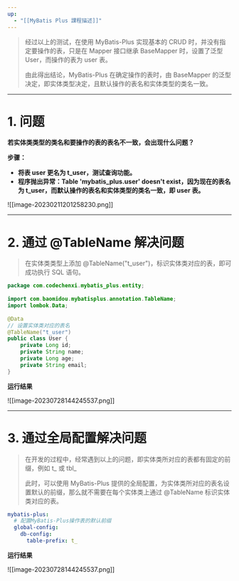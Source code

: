 ```yaml
---
up:
  - "[[MyBatis Plus 課程描述]]"
---
```

 > 经过以上的测试，在使用 MyBatis-Plus 实现基本的 CRUD 时，并没有指定要操作的表，只是在 Mapper 接口继承 BaseMapper 时，设置了泛型 User，而操作的表为 user 表。
>
> 由此得出结论，MyBatis-Plus 在确定操作的表时，由 BaseMapper 的泛型决定，即实体类型决定，且默认操作的表名和实体类型的类名一致。

---

# 1. 问题

**若实体类类型的类名和要操作的表的表名不一致，会出现什么问题？**

**步骤：**
- **将表 user 更名为 t_user，测试查询功能。**
- **程序抛出异常：Table 'mybatis_plus.user' doesn't exist，因为现在的表名为 t_user，而默认操作的表名和实体类型的类名一致，即 user 表。**

![[image-20230211201258230.png]]

---

# 2. 通过 @TableName 解决问题

> 在实体类类型上添加 @TableName("t_user")，标识实体类对应的表，即可成功执行 SQL 语句。

```java
package com.codechenxi.mybatis_plus.entity;  
  
import com.baomidou.mybatisplus.annotation.TableName;  
import lombok.Data;  
  
@Data  
// 设置实体类对应的表名  
@TableName("t_user")  
public class User {  
    private Long id;  
    private String name;  
    private Long age;  
    private String email;  
}
```

**运行结果**

![[image-20230728144245537.png]]

---

# 3. 通过全局配置解决问题

> 在开发的过程中，经常遇到以上的问题，即实体类所对应的表都有固定的前缀，例如 t_ 或 tbl_
>
> 此时，可以使用 MyBatis-Plus 提供的全局配置，为实体类所对应的表名设置默认的前缀，那么就不需要在每个实体类上通过 @TableName 标识实体类对应的表。

```yml
mybatis-plus:  
  # 配置MyBatis-Plus操作表的默认前缀
  global-config:  
    db-config:  
      table-prefix: t_
```

**运行结果**

![[image-20230728144245537.png]]